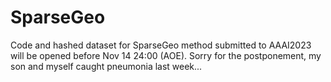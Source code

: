 # SparseGeo
Code and hashed dataset for SparseGeo method submitted to AAAI2023 will be opened before Nov 14 24:00 (AOE).
Sorry for the postponement, my son and myself caught pneumonia last week...

